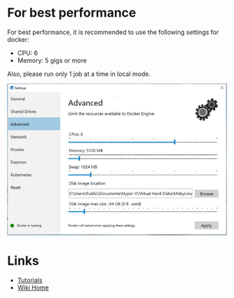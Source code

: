 
# For best performance
For best performance, it is recommended to use the following settings for docker:
 - CPU: 6
 - Memory: 5 gigs or more

Also, please run only 1 job at a time in local mode.

![Docker Specs](./tutorials/images/AdvancedDockerSettings.PNG)

# Links
* [Tutorials](Tutorials)
* [Wiki Home](Home) 